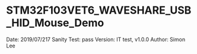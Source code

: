 # STM32F103VET6_WAVESHARE_USB_HID_Mouse_Demo
Date: 2019/07/217
Sanity Test: pass
Version: IT test, v1.0.0
Author: Simon Lee

